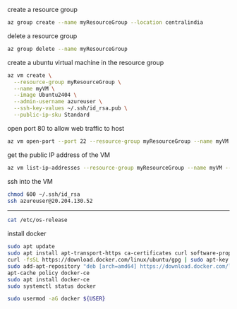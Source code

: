 create a resource group

```bash
az group create --name myResourceGroup --location centralindia
```

delete a resource group

```bash
az group delete --name myResourceGroup
```

create a ubuntu virtual machine in the resource group

```bash
az vm create \
  --resource-group myResourceGroup \
  --name myVM \
  --image Ubuntu2404 \
  --admin-username azureuser \
  --ssh-key-values ~/.ssh/id_rsa.pub \
  --public-ip-sku Standard
```

open port 80 to allow web traffic to host

```bash
az vm open-port --port 22 --resource-group myResourceGroup --name myVM --priority 1001
```

get the public IP address of the VM

```bash
az vm list-ip-addresses --resource-group myResourceGroup --name myVM --output table
```

ssh into the VM

```bash
chmod 600 ~/.ssh/id_rsa
ssh azureuser@20.204.130.52
```

---

```bash
cat /etc/os-release
```

install docker

```bash
sudo apt update
sudo apt install apt-transport-https ca-certificates curl software-properties-common
curl -fsSL https://download.docker.com/linux/ubuntu/gpg | sudo apt-key add -
sudo add-apt-repository "deb [arch=amd64] https://download.docker.com/linux/ubuntu focal stable"
apt-cache policy docker-ce
sudo apt install docker-ce
sudo systemctl status docker

sudo usermod -aG docker ${USER}
```
